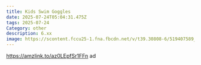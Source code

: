 ```yaml
---
title: Kids Swim Goggles
date: 2025-07-24T05:04:31.475Z
tags: 2025-07-24
Category: other
description: 6.xx
image: https://scontent.fccu25-1.fna.fbcdn.net/v/t39.30808-6/519407589_10228162321432755_4751882014948881234_n.jpg?stp=cp6_dst-jpg_p552x414_tt6&_nc_cat=105&ccb=1-7&_nc_sid=aa7b47&_nc_ohc=tG9LmLpEVAAQ7kNvwHzAwYd&_nc_oc=AdmMZqZfqp4T0sJKq0gB5eZY6kgwZ8OzsN3JBF7ax1wnQT-x4PErGwraYqHGbLlx2So&_nc_zt=23&_nc_ht=scontent.fccu25-1.fna&_nc_gid=z1dl3-tBQsMwlvsLUlcCAA&oh=00_AfSLXODS1FM3Cdyv1cSfAgGNDO5BjwdgAJUXhjBTK26b2w&oe=6887906A
---
```

https://amzlink.to/az0LEpfSr1FFn ad